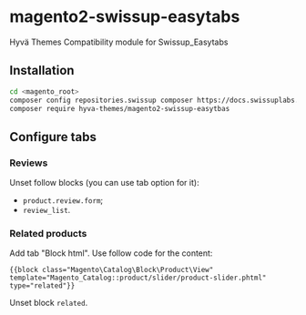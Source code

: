 # magento2-swissup-easytabs

Hyvä Themes Compatibility module for Swissup_Easytabs
 
## Installation

```bash
cd <magento_root>
composer config repositories.swissup composer https://docs.swissuplabs.com/packages/
composer require hyva-themes/magento2-swissup-easytbas
```

## Configure tabs

### Reviews

Unset follow blocks (you can use tab option for it):
 - `product.review.form`;
 - `review_list`.

### Related products

Add tab "Block html". Use follow code for the content:

`{{block class="Magento\Catalog\Block\Product\View" template="Magento_Catalog::product/slider/product-slider.phtml" type="related"}}`

Unset block `related`.